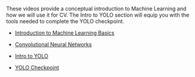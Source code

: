 These videos provide a conceptual introduction to Machine Learning and how we will use it for CV. The Intro to YOLO section will equip you with the tools needed to complete the YOLO checkpoint.

- [Introduction to Machine Learning Basics](https://www.youtube.com/watch?v=aircAruvnKk) 
- [Convolutional Neural Networks](https://www.youtube.com/watch?v=pj9-rr1wDhM)

- [Intro to YOLO](./YOLO_Intro.md)
- [YOLO Checkpoint](./YOLO_CP.md)
